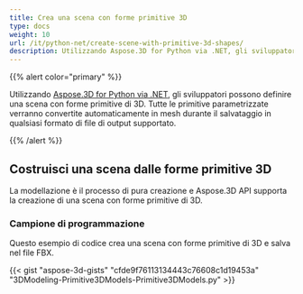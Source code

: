 ```yaml
---
title: Crea una scena con forme primitive 3D
type: docs
weight: 10
url: /it/python-net/create-scene-with-primitive-3d-shapes/
description: Utilizzando Aspose.3D for Python via .NET, gli sviluppatori possono definire una scena con forme primitive di 3D. Tutte le primitive parametrizzate verranno convertite automaticamente in mesh durante il salvataggio in qualsiasi formato di file di output supportato.
---
```

{{% alert color="primary" %}}

Utilizzando [Aspose.3D for Python via .NET](https://products.aspose.com/3d/python-net/), gli sviluppatori possono definire una scena con forme primitive di 3D. Tutte le primitive parametrizzate verranno convertite automaticamente in mesh durante il salvataggio in qualsiasi formato di file di output supportato.

{{% /alert %}}
##  **Costruisci una scena dalle forme primitive 3D**
La modellazione è il processo di pura creazione e Aspose.3D API supporta la creazione di una scena con forme primitive di 3D.
###  **Campione di programmazione**
Questo esempio di codice crea una scena con forme primitive di 3D e salva nel file FBX.

{{< gist "aspose-3d-gists" "cfde9f76113134443c76608c1d19453a" "3DModeling-Primitive3DModels-Primitive3DModels.py" >}}
